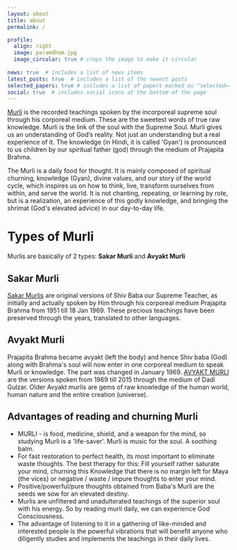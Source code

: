 ```yaml
---
layout: about
title: about
permalink: /

profile:
  align: right
  image: paramdham.jpg
  image_circular: true # crops the image to make it circular
    
news: true  # includes a list of news items
latest_posts: true  # includes a list of the newest posts
selected_papers: true # includes a list of papers marked as "selected={true}"
social: true  # includes social icons at the bottom of the page
---
```


[Murli](https://www.shivbabas.org/what-is-murli) is the recorded teachings spoken by the incorporeal supreme soul through his corporeal medium. These are the sweetest words of true raw knowledge. Murli is the link of the soul with the Supreme Soul. Murli gives us an understanding of God’s reality. Not just an understanding but a real experience of it. The knowledge (in Hindi, it is called 'Gyan') is pronounced to us children by our spiritual father (god) through the medium of Prajapita Brahma.

The Murli is a daily food for thought. It is mainly composed of spiritual churning, knowledge (Gyan), divine values, and our story of the world cycle, which inspires us on how to think, live, transform ourselves from within, and serve the world. It is not chanting, repeating, or learning by rote, but is a realization, an experience of this godly knowledge, and bringing the shrimat (God's elevated advice) in our day-to-day life.

# Types of Murli
Murlis are basically of 2 types: **Sakar Murli** and **Avyakt Murli**

## Sakar Murli

[Sakar Murlis](https://www.shivbabas.org/sakar-murli-bapdada-madhuban) are original versions of Shiv Baba our Supreme Teacher, as initially and actually spoken by Him through his corporeal medium Prajapita Brahma from 1951 till 18 Jan 1969. These precious teachings have been preserved through the years, translated to other languages.

## Avyakt Murli

Prajapita Brahma became avyakt (left the body) and hence Shiv baba (God) along with Brahma's soul will now enter in one corporeal medium to speak Murli or knowledge. The part was changed in January 1969. [AVYAKT MURLI](https://www.shivbabas.org/avyakt-bapdada-murli) are the versions spoken from 1969 till 2015 through the medium of Dadi Gulzar. Older Avyakt murlis are gems of raw knowledge of the human world, human nature and the entire creation (universe).

## Advantages of reading and churning Murli

* MURLI - is food, medicine, shield, and a weapon for the mind, so studying Murli is a 'life-saver'. Murli is music for the soul. A soothing balm.
* For fast restoration to perfect health, its most important to eliminate waste thoughts. The best therapy for this: Fill yourself rather saturate your mind, churning this Knowledge that there is no
 margin left for Maya (the vices) or negative / waste / impure thoughts to enter your mind.
* Positive/powerful/pure thoughts obtained from Baba's Murli are the seeds we sow for an elevated destiny.
* Murlis are unfiltered and unadulterated teachings of the superior soul with his energy. So by reading murli daily, we can experience God Consciousness.
* The advantage of listening to it in a gathering of like-minded and interested people is the powerful vibrations that will benefit anyone who diligently studies and implements the teachings in their daily lives.
